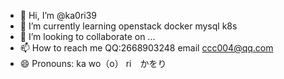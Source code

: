 - 👋 Hi, I’m @ka0ri39
- 🌱 I’m currently learning openstack docker mysql k8s 
- 💞️ I’m looking to collaborate on ...
- 📫 How to reach me QQ:2668903248 email ccc004@qq.com
- 😄 Pronouns: ka wo（o） ri　かをり

